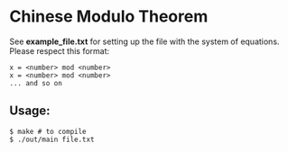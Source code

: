# Chinese Modulo Theorem

See **example_file.txt** for setting up the file with the system of equations.
Please respect this format:

```
x = <number> mod <number>
x = <number> mod <number>
... and so on
```

## Usage:
```
$ make # to compile
$ ./out/main file.txt
```
